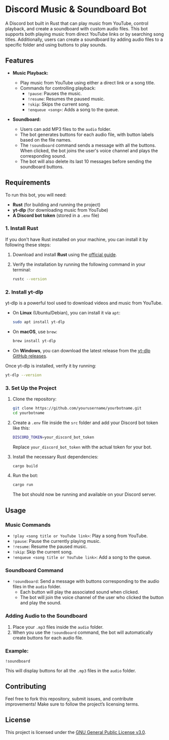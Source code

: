 
# Discord Music & Soundboard Bot

A Discord bot built in Rust that can play music from YouTube, control playback, and create a soundboard with custom audio files. This bot supports both playing music from direct YouTube links or by searching song titles. Additionally, users can create a soundboard by adding audio files to a specific folder and using buttons to play sounds.

## Features

- **Music Playback:**
  - Play music from YouTube using either a direct link or a song title.
  - Commands for controlling playback:
    - `!pause`: Pauses the music.
    - `!resume`: Resumes the paused music.
    - `!skip`: Skips the current song.
    - `!enqueue <song>`: Adds a song to the queue.

- **Soundboard:**
  - Users can add MP3 files to the `audio` folder.
  - The bot generates buttons for each audio file, with button labels based on the file names.
  - The `!soundboard` command sends a message with all the buttons. When clicked, the bot joins the user's voice channel and plays the corresponding sound.
  - The bot will also delete its last 10 messages before sending the soundboard buttons.

## Requirements

To run this bot, you will need:

- **Rust** (for building and running the project)
- **yt-dlp** (for downloading music from YouTube)
- **A Discord bot token** (stored in a `.env` file)

### 1. Install Rust

If you don't have Rust installed on your machine, you can install it by following these steps:

1. Download and install **Rust** using the [official guide](https://www.rust-lang.org/tools/install).
2. Verify the installation by running the following command in your terminal:

   ```bash
   rustc --version
   ```

### 2. Install yt-dlp

yt-dlp is a powerful tool used to download videos and music from YouTube.

- On **Linux** (Ubuntu/Debian), you can install it via `apt`:

  ```bash
  sudo apt install yt-dlp
  ```

- On **macOS**, use `brew`:

  ```bash
  brew install yt-dlp
  ```

- On **Windows**, you can download the latest release from the [yt-dlp GitHub releases](https://github.com/yt-dlp/yt-dlp/releases).

Once yt-dlp is installed, verify it by running:

```bash
yt-dlp --version
```

### 3. Set Up the Project

1. Clone the repository:

   ```bash
   git clone https://github.com/yourusername/yourbotname.git
   cd yourbotname
   ```

2. Create a `.env` file inside the `src` folder and add your Discord bot token like this:

   ```bash
   DISCORD_TOKEN=your_discord_bot_token
   ```

   Replace `your_discord_bot_token` with the actual token for your bot.

3. Install the necessary Rust dependencies:

   ```bash
   cargo build
   ```

4. Run the bot:

   ```bash
   cargo run
   ```

   The bot should now be running and available on your Discord server.

## Usage

### Music Commands

- `!play <song title or YouTube link>`: Play a song from YouTube.
- `!pause`: Pause the currently playing music.
- `!resume`: Resume the paused music.
- `!skip`: Skip the current song.
- `!enqueue <song title or YouTube link>`: Add a song to the queue.

### Soundboard Command

- `!soundboard`: Send a message with buttons corresponding to the audio files in the `audio` folder.
  - Each button will play the associated sound when clicked.
  - The bot will join the voice channel of the user who clicked the button and play the sound.

### Adding Audio to the Soundboard

1. Place your `.mp3` files inside the `audio` folder.
2. When you use the `!soundboard` command, the bot will automatically create buttons for each audio file.

### Example:

```plaintext
!soundboard
```

This will display buttons for all the `.mp3` files in the `audio` folder.

## Contributing

Feel free to fork this repository, submit issues, and contribute improvements! Make sure to follow the project’s licensing terms.

## License

This project is licensed under the [GNU General Public License v3.0](LICENSE).
